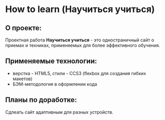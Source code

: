 # How to learn (Научиться учиться)

## О проекте: 

Проектная работа **Научиться учиться** - это одностраничный сайт о приемах и техниках, применяемых для более эффективного обучения. 
## Применяемые технологии: 
- верстка - HTML5, стили - CCS3 (flexbox для создания гибких макетов)
- БЭМ-методология в оформлении кода

## Планы по доработке: 
Сдлеать сайт адаптивным для разных устройств. 
